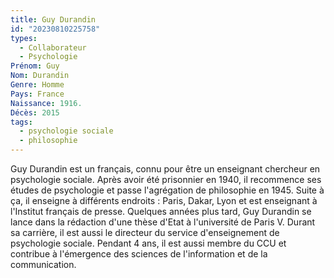 ```yaml
---
title: Guy Durandin  
id: "20230810225758"
types:
  - Collaborateur
  - Psychologie
Prénom: Guy
Nom: Durandin 
Genre: Homme
Pays: France
Naissance: 1916.
Décès: 2015
tags:
  - psychologie sociale
  - philosophie
---
```


Guy Durandin est un français, connu pour être un enseignant chercheur en psychologie sociale. Après avoir été prisonnier en 1940, il recommence ses études de psychologie et passe l'agrégation de philosophie en 1945. Suite à ça, il enseigne à différents endroits : Paris, Dakar, Lyon et est enseignant à l'Institut français de presse. Quelques années plus tard, Guy Durandin se lance dans la rédaction d'une thèse d'Etat à l'université de Paris V. Durant sa carrière, il est aussi le directeur du service d'enseignement de psychologie sociale. 
Pendant 4 ans, il est aussi membre du CCU et contribue à l'émergence des sciences de l'information et de la communication.  
